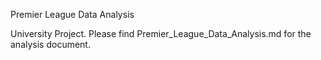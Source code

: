 Premier League Data Analysis

University Project. Please find Premier_League_Data_Analysis.md for the analysis document.
